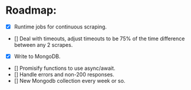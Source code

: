 # Roadmap:
- [X] Runtime jobs for continuous scraping.
- [] Deal with timeouts, adjust timeouts to be 75% of the time difference between any 2 scrapes.
- [X] Write to MongoDB.
- [] Promisify functions to use async/await.
- [] Handle errors and non-200 responses.
- [] New Mongodb collection every week or so.